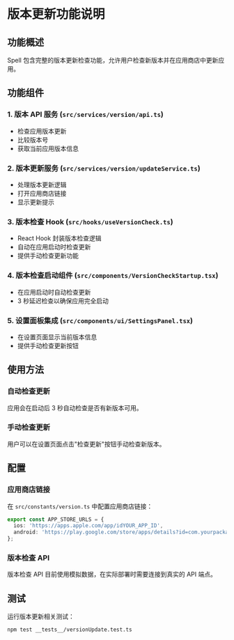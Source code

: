 # 版本更新功能说明

## 功能概述

Spell 包含完整的版本更新检查功能，允许用户检查新版本并在应用商店中更新应用。

## 功能组件

### 1. 版本 API 服务 (`src/services/version/api.ts`)

- 检查应用版本更新
- 比较版本号
- 获取当前应用版本信息

### 2. 版本更新服务 (`src/services/version/updateService.ts`)

- 处理版本更新逻辑
- 打开应用商店链接
- 显示更新提示

### 3. 版本检查 Hook (`src/hooks/useVersionCheck.ts`)

- React Hook 封装版本检查逻辑
- 自动在应用启动时检查更新
- 提供手动检查更新功能

### 4. 版本检查启动组件 (`src/components/VersionCheckStartup.tsx`)

- 在应用启动时自动检查更新
- 3 秒延迟检查以确保应用完全启动

### 5. 设置面板集成 (`src/components/ui/SettingsPanel.tsx`)

- 在设置页面显示当前版本信息
- 提供手动检查更新按钮

## 使用方法

### 自动检查更新

应用会在启动后 3 秒自动检查是否有新版本可用。

### 手动检查更新

用户可以在设置页面点击"检查更新"按钮手动检查新版本。

## 配置

### 应用商店链接

在 `src/constants/version.ts` 中配置应用商店链接：

```typescript
export const APP_STORE_URLS = {
  ios: 'https://apps.apple.com/app/idYOUR_APP_ID',
  android: 'https://play.google.com/store/apps/details?id=com.yourpackage.name',
};
```

### 版本检查 API

版本检查 API 目前使用模拟数据，在实际部署时需要连接到真实的 API 端点。

## 测试

运行版本更新相关测试：

```bash
npm test __tests__/versionUpdate.test.ts
```
